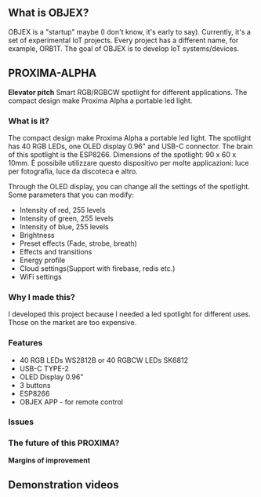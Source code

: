 ## What is OBJEX?

OBJEX is a "startup" maybe (I don't know, it's early to say). 
Currently, it's a set of experimental IoT projects. Every project has a different name, for example, ORB1T.
The goal of OBJEX is to develop IoT systems/devices.

## PROXIMA-ALPHA

**Elevator pitch**
Smart RGB/RGBCW spotlight for different applications. The compact design make Proxima Alpha a portable led light.

### What is it?
The compact design make Proxima Alpha a portable led light. The spotlight has 40 RGB LEDs, one OLED display 0.96" and USB-C connector.
The brain of this spotlight is the ESP8266. Dimensions of the spotlight: 90 x 60 x 10mm.
È possibile utilizzare questo dispositivo per molte applicazioni:
luce per fotografia, luce da discoteca e altro.

Through the OLED display, you can change all the settings of the spotlight.
Some parameters that you can modify:
- Intensity of red, 255 levels
- Intensity of green, 255 levels
- Intensity of blue, 255 levels
- Brightness
- Preset effects (Fade, strobe, breath)
- Effects and transitions
- Energy profile
- Cloud settings(Support with firebase, redis etc.)
- WiFi settings


### Why I made this?
I developed this project because I needed a led spotlight for different uses. Those on the market are too expensive.

### Features

- 40 RGB LEDs WS2812B or 40 RGBCW LEDs SK6812
- USB-C TYPE-2
- OLED Display 0.96"
- 3 buttons
- ESP8266
- OBJEX APP - for remote control

### Issues

### The future of this PROXIMA?

**Margins of improvement**

## Demonstration videos
